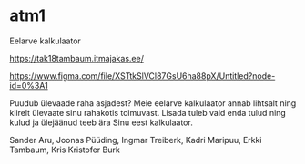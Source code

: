 # atm1
Eelarve kalkulaator

https://tak18tambaum.itmajakas.ee/

https://www.figma.com/file/XSTtkSlVCl87GsU6ha88pX/Untitled?node-id=0%3A1


Puudub ülevaade raha asjadest? Meie eelarve kalkulaator annab lihtsalt ning kiirelt ülevaate sinu rahakotis toimuvast. Lisada tuleb vaid enda tulud ning kulud ja ülejäänud teeb ära Sinu eest kalkulaator.

Sander Aru,
Joonas Püüding,
Ingmar Treiberk,
Kadri Maripuu,
Erkki Tambaum,
Kris Kristofer Burk
